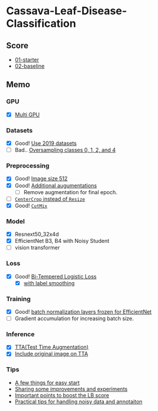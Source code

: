 # Cassava-Leaf-Disease-Classification

## Score

- [01-starter](history/01-starter.md)
- [02-baseline](history/02-baseline.md)

## Memo

### GPU

- [x] [Multi GPU](https://aru47.hatenablog.com/entry/2020/11/06/225052)

### Datasets

- [x] Good! [Use 2019 datasets](https://www.kaggle.com/piantic/train-cassava-starter-using-various-loss-funcs/notebook)
- [ ] Bad.. [Oversampling classes 0, 1, 2, and 4](https://www.kaggle.com/dimitreoliveira/cassava-leaf-disease-training-with-tpu-v2-pods#Dataset-oversampled)

### Preprocessing

- [x] Good! [Image size 512](https://www.kaggle.com/c/cassava-leaf-disease-classification/discussion/207450)
- [x] Good! [Additional augumentations](https://www.kaggle.com/khyeh0719/pytorch-efficientnet-baseline-train-amp-aug#Define-Train\Validation-Image-Augmentations)
    - [ ] Remove augmentation for final epoch.
- [ ] [`CenterCrop` instead of `Resize`](https://www.kaggle.com/c/cassava-leaf-disease-classification/discussion/210921#1151453)
- [x] Good! [`CutMix`](https://www.kaggle.com/c/cassava-leaf-disease-classification/discussion/209065)

### Model

- [x] Resnext50_32x4d
- [x] EfficientNet B3, B4 with Noisy Student
- [ ] vision transformer

### Loss

- [x] Good! [Bi-Tempered Logistic Loss](https://www.kaggle.com/c/cassava-leaf-disease-classification/discussion/202017)
    - [x] [with label smoothing](https://www.kaggle.com/piantic/train-cassava-starter-using-various-loss-funcs/notebook#Bi-Tempered-Loss)

### Training

- [x] Good! [batch normalization layers frozen for EfficientNet](https://keras.io/examples/vision/image_classification_efficientnet_fine_tuning/#tips-for-fine-tuning-efficientnet)
- [ ] Gradient accumulation for increasing batch size.

### Inference

- [x] [TTA(Test Time Augmentation)](https://www.kaggle.com/khyeh0719/pytorch-efficientnet-baseline-inference-tta)
- [x] [Include original image on TTA](https://www.kaggle.com/c/cassava-leaf-disease-classification/discussion/210921#1153396)

### Tips

- [A few things for easy start](https://www.kaggle.com/c/cassava-leaf-disease-classification/discussion/207450)
- [Sharing some improvements and experiments](https://www.kaggle.com/c/cassava-leaf-disease-classification/discussion/203594)
- [Important points to boost the LB score](https://www.kaggle.com/c/cassava-leaf-disease-classification/discussion/208402)
- [Practical tips for handling noisy data and annotaiton](https://www2.slideshare.net/RyuichiKanoh/practical-tips-for-handling-noisy-data-and-annotaiton-204195412)
